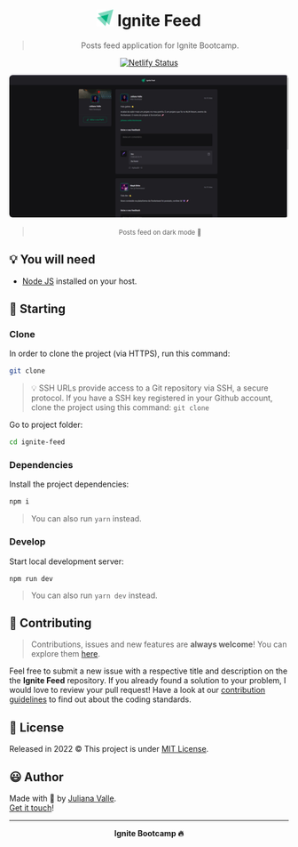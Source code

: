 <div align="center">
  <h1>
    <img src="./public/favicon.png" height="30" width="30" >
    Ignite Feed
  </h1>

  > Posts feed application for Ignite Bootcamp.

  [![Netlify Status](https://api.netlify.com/api/v1/badges/01e9e021-7272-4845-885e-e92d23d54a35/deploy-status)](https://rainbow-griffin-bf19a4.netlify.app)
</div>

<div align="center">
  <img style="border-radius: 6px;" src="./wallpaper/ignite-feed-dark-modev2.jpg" alt="Posts feed" title="Posts feed" />

  > <small>Posts feed on dark mode 🌃</small>
</div>

<!-- <div align="center">
  <img style="border-radius: 6px;" src=".github/imgs/dark.jpg" alt="Posts feed (🌙 dark mode)" title="Posts feed (🌙 dark mode)" />

  > <small>Posts feed on dark mode 🌑</small> -->
</div>

## 💡 You will need

- [Node JS](https://nodejs.org) installed on your host.

## 🎉 Starting

### Clone

In order to clone the project (via HTTPS), run this command:

```bash
git clone 
```

> 💡 SSH URLs provide access to a Git repository via SSH, a secure protocol. If you have a SSH key registered in your Github account, clone the project using this command: `git clone`


Go to project folder:

```bash
cd ignite-feed
```

### Dependencies

Install the project dependencies:

```bash
npm i
```
> You can also run `yarn` instead.
### Develop

Start local development server:

```
npm run dev
```
> You can also run `yarn dev` instead.

## 🤝 Contributing

> Contributions, issues and new features are **always welcome**! You can explore them [here](https://github.com/).

Feel free to submit a new issue with a respective title and description on the the **Ignite Feed** repository. If you already found a solution to your problem, I would love to review your pull request! Have a look at our [contribution guidelines](CONTRIBUTING.md) to find out about the coding standards.


## 📜 License

Released in 2022 © This project is under [MIT License](LICENSE.txt).

## 😃 Author

Made with 💜 by [Juliana Valle](https://github.com/julianahvalle).<br/>
[Get it touch](https://www.linkedin.com/in/julianahvallefrasao/)!
___

<div align="center">
  <strong>Ignite Bootcamp 🔥</strong>
</div>